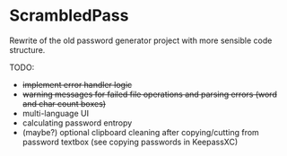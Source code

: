 # ScrambledPass
 Rewrite of the old password generator project with more sensible code structure. 
 
 TODO:
 - ~~implement error handler logic~~
 - ~~warning messages for failed file operations and parsing errors (word and char count boxes)~~
 - multi-language UI
 - calculating password entropy
 - (maybe?) optional clipboard cleaning after copying/cutting from password textbox (see copying passwords in KeepassXC)